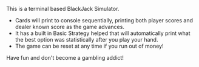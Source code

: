 This is a terminal based BlackJack Simulator.
- Cards will print to console sequentially, printing both player scores and dealer known score as the game advances.
- It has a built in Basic Strategy helped that will automatically print what the best option was statistically after you play your hand.
- The game can be reset at any time if you run out of money!

Have fun and don't become a gambling addict!
